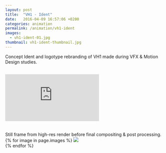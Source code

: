 ```yaml
---
layout: post
title:  "VH1 - Ident"
date:   2016-04-09 16:57:06 +0200
categories: animation
permalink: /animation/vh1-ident
images:
  - vh1-ident-01.jpg
thumbnail: vh1-ident-thumbnail.jpg
---
```

Concept Ident and logotype rebranding of VH1 made during VFX & Motion Design studies.
<br />
<br />
<!-- <iframe src="https://player.vimeo.com/video/23381805?badge=0&byline=0&portrait=0&title=0&player_id=0&color=fa3635" display="flex" width="720" height="405" frameborder="0" webkitallowfullscreen mozallowfullscreen allowfullscreen></iframe> -->

<div class="auto-resizable-iframe">
  <div>
    <iframe frameborder="0" allowfullscreen="" webkitallowfullscreen mozallowfullscreen allowfullscreen src="http://player.vimeo.com/video/23381805?badge=0&byline=0&portrait=0&title=0&player_id=0&color=fa3635"></iframe>
  </div>
</div>
<br />
<br />
Still frame from high-res render before final compositing & post processing.
{% for image in page.images %}
  <img rel="nofollow" class="image-full" src="/assets/animation/vh1-ident/{{ image }}"/>
  <br />
{% endfor %}
